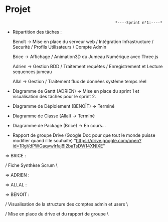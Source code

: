 # Projet

                                                     *----Sprint n°1:----*

- Répartition des tâches :

    Benoît -> Mise en place du serveur web / Intégration Infrastructure / Securité / Profils Utilisateurs / Compte Admin
 
    Brice -> Affichage / Animation3D du Jumeau Numérique avec Three.js

    Adrien -> Gestion BDD / Traitement requêtes / Enregistrement et Lecture sequences jumeau

    Allal -> Gestion / Traitement flux de données système temps réel

- Diagramme de Gantt (ADRIEN) ->  Mise en place du sprint 1 et visualisation des tâches pour le sprint 2.

- Diagramme de Déploiement (BENOÎT) -> Terminé

- Diagramme de Classe (Allal) -> Terminé

- Diagramme de Package (Brice) -> En cours...

- Rapport de groupe Drive (Google Doc pour que tout le monde puisse modifier quand il le souhaite)
  "https://drive.google.com/open?id=1RgVdPWGaqvwlrfaj8I2baTsDW14XNlXE"


=> BRICE :   

/ Fiche Synthèse Scrum \

=> ADRIEN :

=> ALLAL :

=> BENOIT :  

/ Visualisation de la structure des comptes admin et users \

/ Mise en place du drive et du rapport de groupe \
